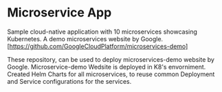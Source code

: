 # Microservice App
Sample cloud-native application with 10 microservices showcasing Kubernetes. A demo microservices website by Google.
[https://github.com/GoogleCloudPlatform/microservices-demo]

These repository, can be used to deploy microservices-demo website by Google.
Microservice-demo Wedsite is deployed in K8's envorniment.
Created Helm Charts for all microservices, to reuse common Deployment and Service configurations for the services.
